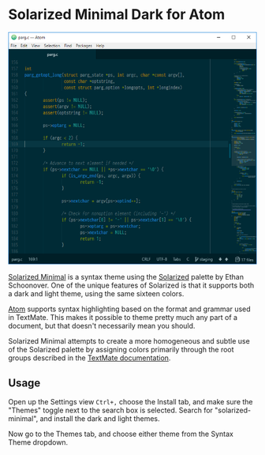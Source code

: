 
# Solarized Minimal Dark for Atom

![Solarized Minimal Dark Sample](images/solmin-atom-dark-sample.png)

[Solarized Minimal][solmin] is a syntax theme using the [Solarized][]
palette by Ethan Schoonover. One of the unique features of Solarized is that
it supports both a dark and light theme, using the same sixteen colors.

[Atom][] supports syntax highlighting based on the format and grammar used in
TextMate. This makes it possible to theme pretty much any part of a document,
but that doesn't necessarily mean you should.

Solarized Minimal attempts to create a more homogeneous and subtle use of
the Solarized palette by assigning colors primarily through the root groups
described in the [TextMate documentation][grammar].

[solmin]: https://jibsen.github.io/solarized-minimal/
[Solarized]: http://ethanschoonover.com/solarized
[Atom]: https://atom.io/
[grammar]: http://manual.macromates.com/en/language_grammars.html


## Usage

Open up the Settings view `Ctrl+,` choose the Install tab, and make sure
the "Themes" toggle next to the search box is selected. Search for
"solarized-minimal", and install the dark and light themes.

Now go to the Themes tab, and choose either theme from the Syntax Theme
dropdown.
